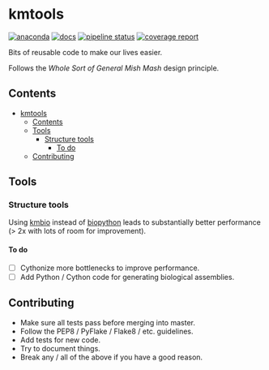 # kmtools

[![anaconda](https://img.shields.io/conda/dn/kimlab/kmtools.svg)](https://anaconda.org/kimlab/kmtools/)
[![docs](https://img.shields.io/badge/docs-v0.1.2-blue.svg?version=latest)](https://kimlab.gitlab.io/kmtools/v0.1.2/)
[![pipeline status](https://gitlab.com/kimlab/kmtools/badges/v0.1.2/pipeline.svg)](https://gitlab.com/kimlab/kmtools/commits/v0.1.2/)
[![coverage report](https://gitlab.com/kimlab/kmtools/badges/v0.1.2/coverage.svg)](https://kimlab.gitlab.io/kmtools/v0.1.2/htmlcov/)

Bits of reusable code to make our lives easier.

Follows the *Whole Sort of General Mish Mash* design principle.

## Contents

- [kmtools](#kmtools)
  - [Contents](#contents)
  - [Tools](#tools)
    - [Structure tools](#structure-tools)
      - [To do](#to-do)
  - [Contributing](#contributing)

## Tools

### Structure tools

Using [kmbio](https://github.com/kimlaborg/kmbio) instead of [biopython](https://github.com/biopython/biopython) leads to substantially better performance (> 2x with lots of room for improvement).

#### To do

- [ ] Cythonize more bottlenecks to improve performance.
- [ ] Add Python / Cython code for generating biological assemblies.

## Contributing

- Make sure all tests pass before merging into master.
- Follow the PEP8 / PyFlake / Flake8 / etc. guidelines.
- Add tests for new code.
- Try to document things.
- Break any / all of the above if you have a good reason.
